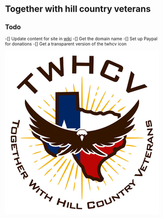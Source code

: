 # Together with hill country veterans

## Todo

-[] Update content for site in [wiki](https://github.com/voodoo/twhcv/wiki)
-[] Get the domain name
-[] Set up Paypal for donations
-[] Get a transparent version of the twhcv icon

![TWHCV](twhcv.jpg)
